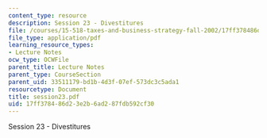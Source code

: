 ```yaml
---
content_type: resource
description: Session 23 - Divestitures
file: /courses/15-518-taxes-and-business-strategy-fall-2002/17ff378486d23e2b6ad287fdb592cf30_session23.pdf
file_type: application/pdf
learning_resource_types:
- Lecture Notes
ocw_type: OCWFile
parent_title: Lecture Notes
parent_type: CourseSection
parent_uid: 33511179-bd1b-4d3f-07ef-573dc3c5ada1
resourcetype: Document
title: session23.pdf
uid: 17ff3784-86d2-3e2b-6ad2-87fdb592cf30
---
```

Session 23 - Divestitures

